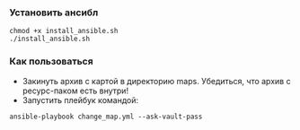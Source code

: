 ### Установить ансибл

```shell
chmod +x install_ansible.sh
./install_ansible.sh
```

### Как пользоваться

* Закинуть архив с картой в директорию maps. Убедиться, что архив с ресурс-паком есть внутри!
* Запустить плейбук командой:

```shell
ansible-playbook change_map.yml --ask-vault-pass
```
